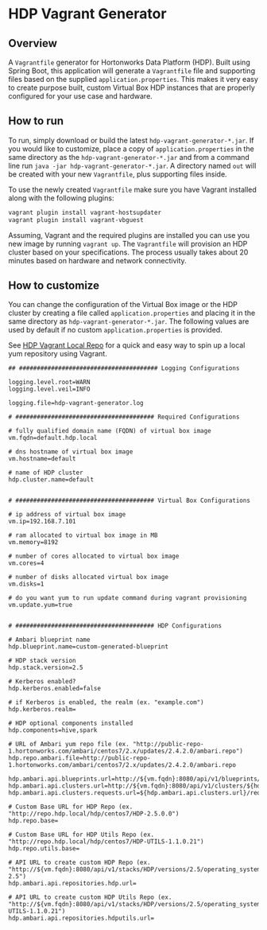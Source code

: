 # HDP Vagrant Generator

## Overview

A `Vagrantfile` generator for Hortonworks Data Platform (HDP).  Built using Spring Boot, this application will generate a `Vagrantfile` file and supporting files based on the supplied `application.properties`.  This makes it very easy to create purpose built, custom Virtual Box HDP instances that are properly configured for your use case and hardware.


## How to run

To run, simply download or build the latest `hdp-vagrant-generator-*.jar`.  If you would like to customize, place a copy of `application.properties` in the same directory as the `hdp-vagrant-generator-*.jar` and from a command line run `java -jar hdp-vagrant-generator-*.jar`.  A directory named `out` will be created with your new `Vagrantfile`, plus supporting files inside.

To use the newly created `Vagrantfile` make sure you have Vagrant installed along with the following plugins: 

```sh
vagrant plugin install vagrant-hostsupdater
vagrant plugin install vagrant-vbguest
```

Assuming, Vagrant and the required plugins are installed you can use you new image by running `vagrant up`.  The `Vagrantfile` will provision an HDP cluster based on your specifications.  The process usually takes about 20 minutes based on hardware and network connectivity.

## How to customize

You can change the configuration of the Virtual Box image or the HDP cluster by creating a file called `application.properties` and placing it in the same directory as `hdp-vagrant-generator-*.jar`.  The following values are used by default if no custom `application.properties` is provided.

See [HDP Vagrant Local Repo](https://github.com/timveil/hdp-vagrant-local-repo) for a quick and easy way to spin up a local yum repository using Vagrant.

```dosini
## ####################################### Logging Configurations

logging.level.root=WARN
logging.level.veil=INFO

logging.file=hdp-vagrant-generator.log

# ####################################### Required Configurations

# fully qualified domain name (FQDN) of virtual box image
vm.fqdn=default.hdp.local

# dns hostname of virtual box image
vm.hostname=default

# name of HDP cluster
hdp.cluster.name=default


# ####################################### Virtual Box Configurations

# ip address of virtual box image
vm.ip=192.168.7.101

# ram allocated to virtual box image in MB
vm.memory=8192

# number of cores allocated to virtual box image
vm.cores=4

# number of disks allocated virtual box image
vm.disks=1

# do you want yum to run update command during vagrant provisioning
vm.update.yum=true


# ####################################### HDP Configurations

# Ambari blueprint name
hdp.blueprint.name=custom-generated-blueprint

# HDP stack version
hdp.stack.version=2.5

# Kerberos enabled?
hdp.kerberos.enabled=false

# if Kerberos is enabled, the realm (ex. "example.com")
hdp.kerberos.realm=

# HDP optional components installed
hdp.components=hive,spark

# URL of Ambari yum repo file (ex. "http://public-repo-1.hortonworks.com/ambari/centos7/2.x/updates/2.4.2.0/ambari.repo")
hdp.repo.ambari.file=http://public-repo-1.hortonworks.com/ambari/centos7/2.x/updates/2.4.2.0/ambari.repo

hdp.ambari.api.blueprints.url=http://${vm.fqdn}:8080/api/v1/blueprints/${hdp.blueprint.name}
hdp.ambari.api.clusters.url=http://${vm.fqdn}:8080/api/v1/clusters/${hdp.cluster.name}
hdp.ambari.api.clusters.requests.url=${hdp.ambari.api.clusters.url}/requests/1

# Custom Base URL for HDP Repo (ex. "http://repo.hdp.local/hdp/centos7/HDP-2.5.0.0")
hdp.repo.base=

# Custom Base URL for HDP Utils Repo (ex. "http://repo.hdp.local/hdp/centos7/HDP-UTILS-1.1.0.21")
hdp.repo.utils.base=

# API URL to create custom HDP Repo (ex. "http://${vm.fqdn}:8080/api/v1/stacks/HDP/versions/2.5/operating_systems/redhat7/repositories/HDP-2.5")
hdp.ambari.api.repositories.hdp.url=

# API URL to create custom HDP Utils Repo (ex. "http://${vm.fqdn}:8080/api/v1/stacks/HDP/versions/2.5/operating_systems/redhat7/repositories/HDP-UTILS-1.1.0.21")
hdp.ambari.api.repositories.hdputils.url=
```
